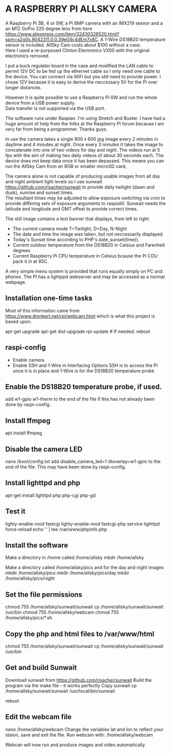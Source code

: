 A RASPBERRY PI ALLSKY CAMERA
============================
A Raspberry Pi 3B, 4 or 0W, a Pi 8MP camera with an IMX219 sesnor and a an M12 GoPro 220 degree lens
from here https://www.aliexpress.com/item/32430326520.html?spm=a2g0s.9042311.0.0.39e04c4dEm7x8C.
A 1-Wire DS18B20 temperature sensor is included. AllSky Cam costs about $100 without a case.  
Here I used a re-purposed Clinton Electronics VX50 with the original electronics removed.

I put a buck regulator board in the case and modified the LAN cable to permit 12V DC to be fed up the 
ethernet cable so I only need one cable to the device.  You can connect via WiFi but you still
need to provide power.  I chose 12V because it is easy to derive the neccessary 5V for the Pi 
over longer distances.

However it is quite possible to use a Raspberry Pi 0W and run the whole device from a USB power supply.  
Data transfer is not supported via the USB port.

The software runs under Raspian. I'm using Stretch and Buster.  I have had a huge amount of help from the folks at the Raspberry Pi forum because I am very far from being a programmer.  Thanks guys.

In use the camera takes a single 800 x 600 jpg image every 2 minutes in daytime and 4 minutes at night.  Once every 3 minutes it takes 
the image to concatenate into one of two videos for day and night.  The videos run at 5 fps with the 
aim of making two daily videos of about 30 seconds each.  The device does not keep data once it has 
been depassed.  This means you can run the AllSky Cam from an 8GB or smaller microSD card,

The camera alone is not capable of producing usable images from all day and night ambient light levels so 
I use sunwait https://github.com/risacher/sunwait to provide daily twilight (dawn and dusk), sunrise and sunset times.  
The resultant times may be adjusted to allow exposure switching via cron to provide differing sets of 
exposure arguments to raspistill.  Sunwait needs the latitude and longitude and GMT offset to provide correct times.

The still image contains a text banner that displays, from left to right:
- The current camera mode T=Twilight, D=Day, N-Night
- The date and time the image was taken, but not neccessarily displayed.
- Today's Sunset time according to PHP's date_sunset(time().
- Current outdoor temperature from the DS18B20 in Celsius and Farenheit degrees
- Current Raspberry Pi CPU temperature in Celsius bcause the Pi COU pack it in at 85C.

A very simple menu system is provided that runs equally simply on PC and phones.  The PI has a 
lightppd webserver and may be accessed as a normal webpage.


Installation one-time tasks
---------------------------
Most of this information came from https://www.dronkert.net/rpi/webcam.html
which is what this project is based upon.

apt-get upgrade
apt-get dist-upgrade
rpi-update # If needed.
reboot

raspi-config
------------
- Enable camera
- Enable SSH and 1-Wire in Interfacing Options
SSH is to access the PI once it is in place and 1-Wire is for the DS18B20 temperature probe

Enable the DS18B20 temperature probe, if used.
----------------------------------------------
add
w1-gpio
w1-therm
to the end of the file if this has not already been done by raspi-config.


Install ffmpeg
--------------
apt install ffmpeg

Disable the camera LED
----------------------
nano /boot/config.txt
add
disable_camera_led=1
dtoverlay=w1-gpio
to the end of the file. This may have been done by raspi-config.

Install lighttpd and php
------------------------
apt-get install lighttpd php php-cgi php-gd

Test it
-------
lighty-enable-mod fastcgi
lighty-enable-mod fastcgi-php
service lighttpd force-reload
echo '<?php phpinfo(); ?>' | tee /var/www/phpinfo.php


Install the software
--------------------
Make a directory in /home called /home/allsky
mkdir /home/allsky

Make a directory called /home/allsky/pics and for the day and night images
mkdir /home/allsky/pics
mkdir /home/allsky/pics/day
mkdir /home/allsky/pics/night

Set the file permissions
------------------------
chmod 755 /home/allsky/sunwait/sunwait
cp /home/allsky/sunwait/sunwait /usr/bin
chmod 755 /home/allsky/webcam
chmod 755 /home/allsky/pics/*.sh

Copy the php and html files to /var/www/html
--------------------------------------------
chmod 755 /home/allsky/sunwait/sunwait
cp /home/allsky/sunwait/sunwait /usr/bin

Get and build Sunwait
---------------------
Download sunwait from https://github.com/risacher/sunwait
Build the program via the make file - it works perfectly
Copy sunwait
cp /home/allsky/sunwait/sunwait /usr/local/bin/sunwait

reboot

Edit the webcam file
--------------------
nano /home/allsky/webcam     Change the variables lat and lon to reflect your staion, save and exit the file.
Run webcam with: 
/home/allsky/webcam

Webcan will now run and produce images and video automatically.
